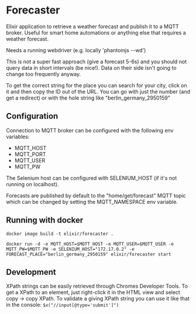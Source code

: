 # Forecaster

Elixir application to retrieve a weather forecast and publish it to a MQTT broker.
Useful for smart home automations or anything else that requires a weather forecast.

Needs a running webdriver (e.g. locally 'phantomjs --wd')

This is not a super fast approach (give a forecast 5-6s) and you should not query data in short intervals (be nice!).
Data on their side isn't going to change too frequently anyway.

To get the correct string for the place you can search for your city, click on it and then copy the ID out of the URL.
You can go with just the number (and get a redirect) or with the hole string like "berlin_germany_2950159"

## Configuration

Connection to MQTT broker can be configured with the following env variables:
- MQTT_HOST
- MQTT_PORT
- MQTT_USER
- MQTT_PW

The Selenium host can be configured with SELENIUM_HOST (if it's not running on localhost).

Forecasts are published by default to the "home/get/forecast" MQTT topic which can be changed by setting the MQTT_NAMESPACE env variable.

## Running with docker

`docker image build -t elixir/forecaster .`

`docker run -d -e MQTT_HOST=$MQTT_HOST -e MQTT_USER=$MQTT_USER -e MQTT_PW=$MQTT_PW -e SELENIUM_HOST="172.17.0.2" -e FORECAST_PLACE="berlin_germany_2950159" elixir/forecaster start`

## Development

XPath strings can be easily retrieved through Chromes Developer Tools. To get a XPath to an element, just right-click it in the HTML view and select copy -> copy XPath.
To validate a giving XPath string you can use it like that in the console: `$x("//input[@type='submit']")`
